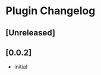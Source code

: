 <!-- Keep a Changelog guide -> https://keepachangelog.com -->

# Plugin Changelog

## [Unreleased]

## [0.0.2]
- initial